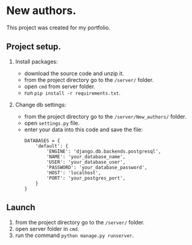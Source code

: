 # New authors.

This project was created for my portfolio.

## Project setup.

1. Install packages:
    - download the source code and unzip it.
    - from the project directory go to the `/server/` folder.
    - open `cmd` from server folder.
    - run `pip install -r requirements.txt`.


2. Change db settings:
    - from the project directory go to the `/server/New_authors/` folder.
    - open `settings.py` file.
    - enter your data into this code and save the file:
      ```
      DATABASES = {
          'default': {
              'ENGINE': 'django.db.backends.postgresql',
              'NAME': 'your_database_name',
              'USER': 'your_database_user',
              'PASSWORD': 'your_database_password',
              'HOST': 'localhost',
              'PORT': 'your_postgres_port',
          }
      }
      ```

## Launch

1. from the project directory go to the `/server/` folder.
2. open server folder in `cmd`.
3. run the command `python manage.py runserver`.